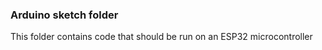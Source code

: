### Arduino sketch folder

This folder contains code that should be run on an ESP32 microcontroller
